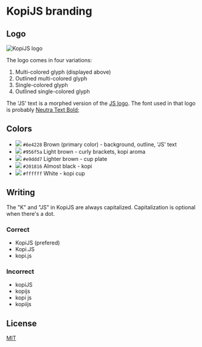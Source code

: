 KopiJS branding
===

Logo
---

![KopiJS logo](http://i.imgur.com/sTxk3TX.png)

The logo comes in four variations:

1. Multi-colored glyph (displayed above)
2. Outlined multi-colored glyph
3. Single-colored glyph
4. Outlined single-colored glyph

The 'JS' text is a morphed version of the [JS logo](https://github.com/voodootikigod/logo.js). The font used in that logo is probably [Neutra Text Bold](https://github.com/voodootikigod/logo.js/pull/5);

Colors
---

- ![](http://i.imgur.com/6Ka8UWA.png) `#6e4228` Brown (primary color) - background, outline, 'JS' text
- ![](http://i.imgur.com/qF6j1cH.png) `#956f5a` Light brown - curly brackets, kopi aroma
- ![](http://i.imgur.com/zxRt5jR.png) `#e9ddd7` Lighter brown - cup plate
- ![](http://i.imgur.com/V0P0741.png) `#201816` Almost black - kopi
- ![](http://i.imgur.com/z5EJE7x.png) `#ffffff` White - kopi cup

Writing
---

The "K" and "JS" in KopiJS are always capitalized. Capitalization is optional when there's a dot.

### Correct

- KopiJS (prefered)
- Kopi.JS
- kopi.js

### Incorrect

- kopiJS
- kopijs
- kopi js
- kopiijs

License
---

[MIT](http://cheeaun.mit-license.org/)
